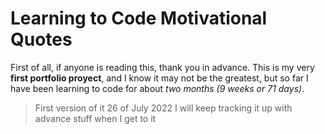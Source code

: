# Learning to Code Motivational Quotes

First of all, if anyone is reading this, thank you in advance. This is my very **first portfolio proyect**, and I know it may not be the greatest, but so far I have been learning to code for about *two months (9 weeks or 71 days)*.

> First version of it 26 of July 2022
> I will keep tracking it up with advance stuff when I get to it